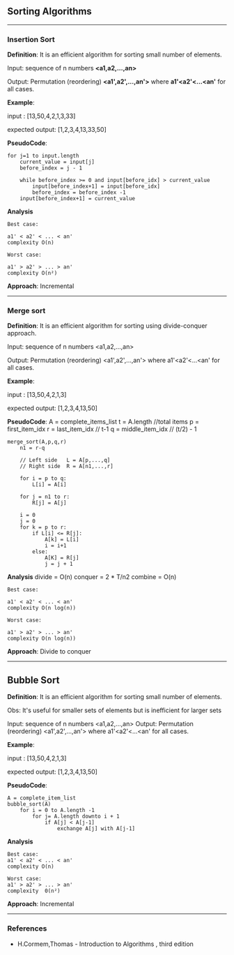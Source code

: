 
## Sorting Algorithms

<hr>

### Insertion Sort

**Definition**: It is an efficient algorithm for sorting small number of elements.

Input:  sequence of n numbers **<a1,a2,...,an>**

Output: Permutation (reordering) **<a1',a2',...,an'>** where  **a1'<a2'<...<an'** for all cases.

**Example**:

input : [13,50,4,2,1,3,33]

expected output: [1,2,3,4,13,33,50]

**PseudoCode**:

    for j=1 to input.length
        current_value = input[j]
        before_index = j - 1
        
        while before_index >= 0 and input[before_idx] > current_value
            input[before_index+1] = input[before_idx]
            before_index = before_index -1
        input[before_index+1] = current_value


**Analysis**

    Best case:

    a1' < a2' < ... < an' 
    complexity O(n)

    Worst case:

    a1' > a2' > ... > an'
    complexity O(n²)

**Approach**: Incremental

<hr>

### Merge sort

**Definition**: It is an efficient algorithm for sorting using divide-conquer approach.

Input:  sequence of n numbers <a1,a2,...,an>

Output: Permutation (reordering) <a1',a2',...,an'> where  a1'<a2'<...<an' for all cases.

**Example**:

input : [13,50,4,2,1,3]

expected output: [1,2,3,4,13,50]

**PseudoCode**:
    A = complete_items_list
    t = A.length //total items
    p = first_item_idx
    r = last_item_idx // t-1 
    q = middle_item_idx //  (t/2) - 1

    merge_sort(A,p,q,r)
        n1 = r-q

        // Left side   L = A[p,...,q] 
        // Right side  R = A[n1,...,r] 

        for i = p to q:
            L[i] = A[i]

        for j = n1 to r:
            R[j] = A[j]

        i = 0
        j = 0
        for k = p to r:
            if L[i] <= R[j]:
                A[k] = L[i]
                i = i+1
            else:
                A[K] = R[j]
                j = j + 1


**Analysis**
    divide = O(n)
    conquer = 2 * T/n2
    combine =  O(n)

    Best case:

    a1' < a2' < ... < an' 
    complexity O(n log(n))

    Worst case:

    a1' > a2' > ... > an'
    complexity O(n log(n))

**Approach**: Divide to conquer


<hr>

## Bubble Sort

**Definition**: It is an efficient algorithm for sorting small number of elements.

Obs: It's useful for smaller sets of elements but is inefficient for larger sets

Input:  sequence of n numbers <a1,a2,...,an>
Output: Permutation (reordering) <a1',a2',...,an'> where  a1'<a2'<...<an' for all cases.

**Example**:

input : [13,50,4,2,1,3]

expected output: [1,2,3,4,13,50]

**PseudoCode**:
    
    A = complete_item_list
    bubble_sort(A)
        for i = 0 to A.length -1
            for j= A.length downto i + 1
                if A[j] < A[j-1]
                    exchange A[j] with A[j-1]


**Analysis**
   
    Best case:
    a1' < a2' < ... < an' 
    complexity O(n)

    Worst case:
    a1' > a2' > ... > an'
    complexity  0(n²)

**Approach**: Incremental

<hr>

### References

- H.Cormem,Thomas - Introduction to Algorithms , third edition